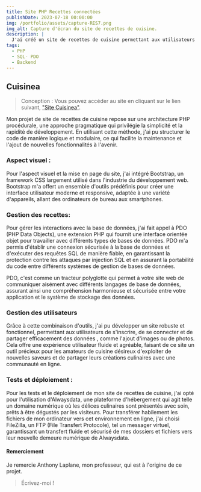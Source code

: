 ```yaml
---
title: Site PHP Recettes connectées
publishDate: 2023-07-18 00:00:00
img: /portfolio/assets/capture-RES7.png
img_alt: Capture d'écran du site de recettes de cuisine.
description: |
  J'ai créé un site de recettes de cuisine permettant aux utilisateurs de s'inscrire et d'ajouter leurs recettes préférées, afin d'obtenir une expérience interactive et collaborative. Ce site offre une véritable source d'inspiration pour tous les amateurs de cuisine. Ce site s'adapte à toutes tailles d'écran.
tags:
  - PHP
  - SQL- PDO
  - Backend
---
```


## Cuisinea

> Conception :
> Vous pouvez accéder au site en cliquant sur le lien suivant, <a href="https://cuisinea.alwaysdata.net">"Site Cuisinea"</a>.

Mon projet de site de recettes de cuisine repose sur une architecture PHP procédurale, une approche pragmatique qui privilégie la simplicité et la rapidité de développement. En utilisant cette méthode, j'ai pu structurer le code de manière logique et modulaire, ce qui facilite la maintenance et l'ajout de nouvelles fonctionnalités à l'avenir.

### Aspect visuel :

Pour l'aspect visuel et la mise en page du site, j'ai intégré Bootstrap, un framework CSS largement utilisé dans l'industrie du développement web. Bootstrap m'a offert un ensemble d'outils prédéfinis pour créer une interface utilisateur moderne et responsive, adaptée à une variété d'appareils, allant des ordinateurs de bureau aux smartphones.

### Gestion des recettes:

Pour gérer les interactions avec la base de données, j'ai fait appel à PDO (PHP Data Objects), une extension PHP qui fournit une interface orientée objet pour travailler avec différents types de bases de données. PDO m'a permis d'établir une connexion sécurisée à la base de données et d'exécuter des requêtes SQL de manière fiable, en garantissant la protection contre les attaques par injection SQL et en assurant la portabilité du code entre différents systèmes de gestion de bases de données.

PDO, c'est comme un tracteur polyglotte qui permet à votre site web de communiquer aisément avec différents langages de base de données, assurant ainsi une compréhension harmonieuse et sécurisée entre votre application et le système de stockage des données.

### Gestion des utilisateurs

Grâce à cette combinaison d'outils, j'ai pu développer un site robuste et fonctionnel, permettant aux utilisateurs de s'inscrire, de se connecter et de partager efficacement des données , comme l'ajout d'images ou de photos. Cela offre une expérience utilisateur fluide et agréable, faisant de ce site un outil précieux pour les amateurs de cuisine désireux d'exploiter de nouvelles saveurs et de partager leurs créations culinaires avec une communauté en ligne.

### Tests et déploiement :

Pour les tests et le déploiement de mon site de recettes de cuisine, j'ai opté pour l'utilisation d'Alwaysdata, une plateforme d'hébergement qui agit telle un domaine numérique où les délices culinaires sont présentés avec soin, prêts à être dégustés par les visiteurs. Pour transférer habilement les fichiers de mon ordinateur vers cet environnement en ligne, j'ai choisi FileZilla, un FTP (File Transfert Protocole), tel un messager virtuel, garantissant un transfert fluide et sécurisé de mes dossiers et fichiers vers leur nouvelle demeure numérique de Alwaysdata.

#### Remerciement

Je remercie Anthony Laplane, mon professeur, qui est à l'origine de ce projet.

> Écrivez-moi !
